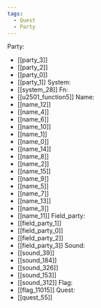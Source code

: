 ```yaml
---
tags:
  - Quest
  - Party
---
```

Party:
- [[party_3]]
- [[party_2]]
- [[party_0]]
- [[party_1]]
System:
- [[system_28]]
Fn:
- [[u2501_function5]]
Name:
- [[name_12]]
- [[name_4]]
- [[name_6]]
- [[name_10]]
- [[name_1]]
- [[name_0]]
- [[name_14]]
- [[name_8]]
- [[name_2]]
- [[name_15]]
- [[name_9]]
- [[name_5]]
- [[name_7]]
- [[name_13]]
- [[name_3]]
- [[name_11]]
Field_party:
- [[field_party_1]]
- [[field_party_0]]
- [[field_party_2]]
- [[field_party_3]]
Sound:
- [[sound_39]]
- [[sound_184]]
- [[sound_326]]
- [[sound_153]]
- [[sound_312]]
Flag:
- [[flag_11015]]
Quest:
- [[quest_55]]

